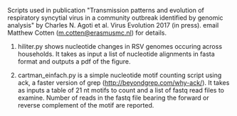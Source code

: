 Scripts used in publication "Transmission patterns and evolution of respiratory syncytial virus in a community outbreak identified by genomic analysis" by Charles N. Agoti et al. Virus Evolution 2017 (in press).
email Matthew Cotten  (m.cotten@erasmusmc.nl) for details.

1. hiliter.py shows nucleotide changes in RSV genomes occuring across households. It takes as input a list of nucleotide alignments in fasta format and outputs a pdf of the figure. 

2. cartman_einfach.py is a simple nucleotide motif counting script using ack, a faster version of grep (http://beyondgrep.com/why-ack/). It takes as inputs a table of 21 nt motifs to count and a list of fastq read files to examine. Number of reads in the fastq file bearing the forward or reverse complement of the motif are reported.
